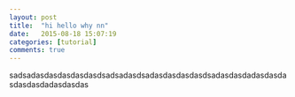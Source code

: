 ```yaml
---
layout: post
title:  "hi hello why nn"
date:   2015-08-18 15:07:19
categories: [tutorial]
comments: true
---
```

sadsadasdasdasdasdasdsadsadasdsadasdasdasdasdsadasdasdadasdasdasdasdasdadasdasdas
